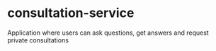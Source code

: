 # consultation-service
Application where users can ask questions, get answers and request private consultations

